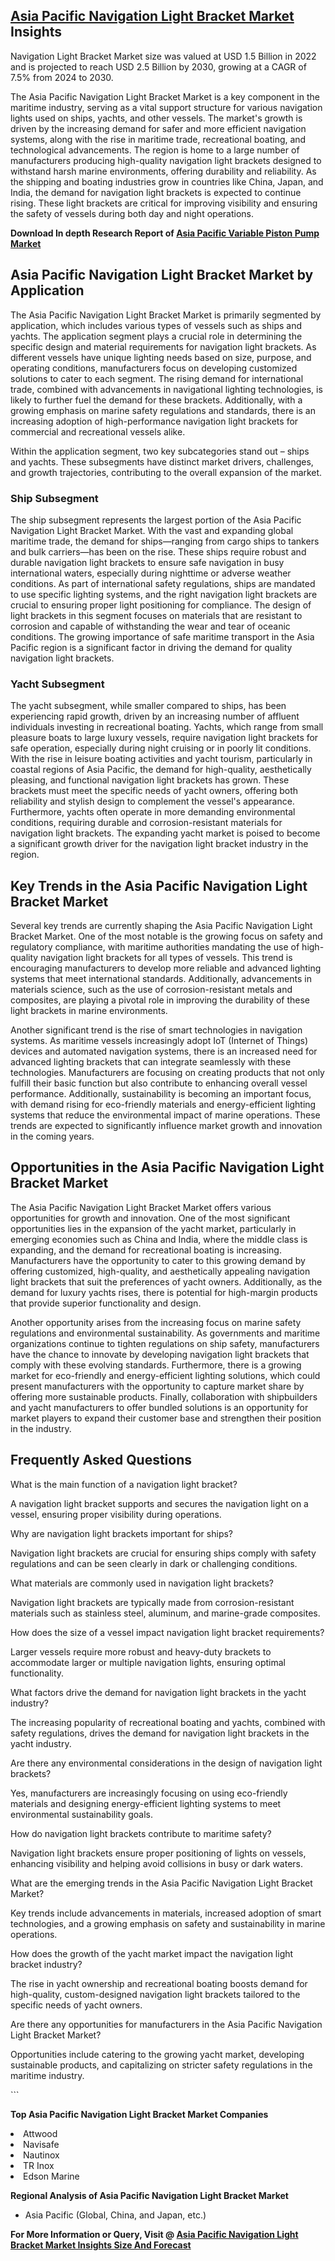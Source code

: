 <h2><a href="https://www.verifiedmarketreports.com/download-sample/?rid=403318&amp;utm_source=Github-Feb&amp;utm_medium=225" target="_blank">Asia Pacific Navigation Light Bracket Market</a> Insights</h2><p>Navigation Light Bracket Market size was valued at USD 1.5 Billion in 2022 and is projected to reach USD 2.5 Billion by 2030, growing at a CAGR of 7.5% from 2024 to 2030.</p><p><p>The Asia Pacific Navigation Light Bracket Market is a key component in the maritime industry, serving as a vital support structure for various navigation lights used on ships, yachts, and other vessels. The market's growth is driven by the increasing demand for safer and more efficient navigation systems, along with the rise in maritime trade, recreational boating, and technological advancements. The region is home to a large number of manufacturers producing high-quality navigation light brackets designed to withstand harsh marine environments, offering durability and reliability. As the shipping and boating industries grow in countries like China, Japan, and India, the demand for navigation light brackets is expected to continue rising. These light brackets are critical for improving visibility and ensuring the safety of vessels during both day and night operations. <p><strong>Download In depth Research Report of <a href="https://www.verifiedmarketreports.com/download-sample/?rid=236118&amp;utm_source=Pulse-Dec&amp;utm_medium=225" target="_blank">Asia Pacific Variable Piston Pump Market</a></strong></p></p> <h2>Asia Pacific Navigation Light Bracket Market by Application</h2> <p>The Asia Pacific Navigation Light Bracket Market is primarily segmented by application, which includes various types of vessels such as ships and yachts. The application segment plays a crucial role in determining the specific design and material requirements for navigation light brackets. As different vessels have unique lighting needs based on size, purpose, and operating conditions, manufacturers focus on developing customized solutions to cater to each segment. The rising demand for international trade, combined with advancements in navigational lighting technologies, is likely to further fuel the demand for these brackets. Additionally, with a growing emphasis on marine safety regulations and standards, there is an increasing adoption of high-performance navigation light brackets for commercial and recreational vessels alike. <p>Within the application segment, two key subcategories stand out – ships and yachts. These subsegments have distinct market drivers, challenges, and growth trajectories, contributing to the overall expansion of the market.</p> <h3>Ship Subsegment</h3> <p>The ship subsegment represents the largest portion of the Asia Pacific Navigation Light Bracket Market. With the vast and expanding global maritime trade, the demand for ships—ranging from cargo ships to tankers and bulk carriers—has been on the rise. These ships require robust and durable navigation light brackets to ensure safe navigation in busy international waters, especially during nighttime or adverse weather conditions. As part of international safety regulations, ships are mandated to use specific lighting systems, and the right navigation light brackets are crucial to ensuring proper light positioning for compliance. The design of light brackets in this segment focuses on materials that are resistant to corrosion and capable of withstanding the wear and tear of oceanic conditions. The growing importance of safe maritime transport in the Asia Pacific region is a significant factor in driving the demand for quality navigation light brackets. <h3>Yacht Subsegment</h3> <p>The yacht subsegment, while smaller compared to ships, has been experiencing rapid growth, driven by an increasing number of affluent individuals investing in recreational boating. Yachts, which range from small pleasure boats to large luxury vessels, require navigation light brackets for safe operation, especially during night cruising or in poorly lit conditions. With the rise in leisure boating activities and yacht tourism, particularly in coastal regions of Asia Pacific, the demand for high-quality, aesthetically pleasing, and functional navigation light brackets has grown. These brackets must meet the specific needs of yacht owners, offering both reliability and stylish design to complement the vessel's appearance. Furthermore, yachts often operate in more demanding environmental conditions, requiring durable and corrosion-resistant materials for navigation light brackets. The expanding yacht market is poised to become a significant growth driver for the navigation light bracket industry in the region.</p> <h2>Key Trends in the Asia Pacific Navigation Light Bracket Market</h2> <p>Several key trends are currently shaping the Asia Pacific Navigation Light Bracket Market. One of the most notable is the growing focus on safety and regulatory compliance, with maritime authorities mandating the use of high-quality navigation light brackets for all types of vessels. This trend is encouraging manufacturers to develop more reliable and advanced lighting systems that meet international standards. Additionally, advancements in materials science, such as the use of corrosion-resistant metals and composites, are playing a pivotal role in improving the durability of these light brackets in marine environments.</p> <p>Another significant trend is the rise of smart technologies in navigation systems. As maritime vessels increasingly adopt IoT (Internet of Things) devices and automated navigation systems, there is an increased need for advanced lighting brackets that can integrate seamlessly with these technologies. Manufacturers are focusing on creating products that not only fulfill their basic function but also contribute to enhancing overall vessel performance. Additionally, sustainability is becoming an important focus, with demand rising for eco-friendly materials and energy-efficient lighting systems that reduce the environmental impact of marine operations. These trends are expected to significantly influence market growth and innovation in the coming years.</p> <h2>Opportunities in the Asia Pacific Navigation Light Bracket Market</h2> <p>The Asia Pacific Navigation Light Bracket Market offers various opportunities for growth and innovation. One of the most significant opportunities lies in the expansion of the yacht market, particularly in emerging economies such as China and India, where the middle class is expanding, and the demand for recreational boating is increasing. Manufacturers have the opportunity to cater to this growing demand by offering customized, high-quality, and aesthetically appealing navigation light brackets that suit the preferences of yacht owners. Additionally, as the demand for luxury yachts rises, there is potential for high-margin products that provide superior functionality and design.</p> <p>Another opportunity arises from the increasing focus on marine safety regulations and environmental sustainability. As governments and maritime organizations continue to tighten regulations on ship safety, manufacturers have the chance to innovate by developing navigation light brackets that comply with these evolving standards. Furthermore, there is a growing market for eco-friendly and energy-efficient lighting solutions, which could present manufacturers with the opportunity to capture market share by offering more sustainable products. Finally, collaboration with shipbuilders and yacht manufacturers to offer bundled solutions is an opportunity for market players to expand their customer base and strengthen their position in the industry.</p> <h2>Frequently Asked Questions</h2> <p>What is the main function of a navigation light bracket?</p> <p>A navigation light bracket supports and secures the navigation light on a vessel, ensuring proper visibility during operations.</p> <p>Why are navigation light brackets important for ships?</p> <p>Navigation light brackets are crucial for ensuring ships comply with safety regulations and can be seen clearly in dark or challenging conditions.</p> <p>What materials are commonly used in navigation light brackets?</p> <p>Navigation light brackets are typically made from corrosion-resistant materials such as stainless steel, aluminum, and marine-grade composites.</p> <p>How does the size of a vessel impact navigation light bracket requirements?</p> <p>Larger vessels require more robust and heavy-duty brackets to accommodate larger or multiple navigation lights, ensuring optimal functionality.</p> <p>What factors drive the demand for navigation light brackets in the yacht industry?</p> <p>The increasing popularity of recreational boating and yachts, combined with safety regulations, drives the demand for navigation light brackets in the yacht industry.</p> <p>Are there any environmental considerations in the design of navigation light brackets?</p> <p>Yes, manufacturers are increasingly focusing on using eco-friendly materials and designing energy-efficient lighting systems to meet environmental sustainability goals.</p> <p>How do navigation light brackets contribute to maritime safety?</p> <p>Navigation light brackets ensure proper positioning of lights on vessels, enhancing visibility and helping avoid collisions in busy or dark waters.</p> <p>What are the emerging trends in the Asia Pacific Navigation Light Bracket Market?</p> <p>Key trends include advancements in materials, increased adoption of smart technologies, and a growing emphasis on safety and sustainability in marine operations.</p> <p>How does the growth of the yacht market impact the navigation light bracket industry?</p> <p>The rise in yacht ownership and recreational boating boosts demand for high-quality, custom-designed navigation light brackets tailored to the specific needs of yacht owners.</p> <p>Are there any opportunities for manufacturers in the Asia Pacific Navigation Light Bracket Market?</p> <p>Opportunities include catering to the growing yacht market, developing sustainable products, and capitalizing on stricter safety regulations in the maritime industry.</p> ```</p><p><strong>Top Asia Pacific Navigation Light Bracket Market Companies</strong></p><div data-test-id=""><p><li>Attwood</li><li> Navisafe</li><li> Nautinox</li><li> TR Inox</li><li> Edson Marine</li></p><div><strong>Regional Analysis of&nbsp;Asia Pacific Navigation Light Bracket Market</strong></div><ul><li dir="ltr"><p dir="ltr">Asia Pacific (Global, China, and Japan, etc.)</p></li></ul><p><strong>For More Information or Query, Visit @&nbsp;</strong><strong><a href="https://www.verifiedmarketreports.com/product/navigation-light-bracket-market/?utm_source=Github-Feb&amp;utm_medium=225" target="_blank">Asia Pacific Navigation Light Bracket Market Insights Size And Forecast</a></strong></p></div><h2>&nbsp;</h2><div data-test-id="">&nbsp;</div>
